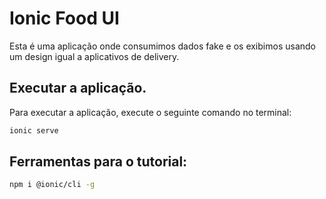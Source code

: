# Ionic Food UI

Esta é uma aplicação onde consumimos dados fake e os exibimos usando um design igual a aplicativos de delivery.

## Executar a aplicação.

Para executar a aplicação, execute o seguinte comando no terminal:

```sh
ionic serve
```

## Ferramentas para o tutorial:

```sh
npm i @ionic/cli -g
```
